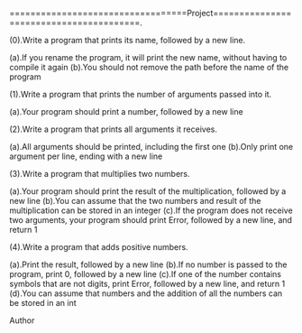 ==================================Project========================================.

(0).Write a program that prints its name, followed by a new line.

  (a).If you rename the program, it will print the new name, without having to compile it again
  (b).You should not remove the path before the name of the program

(1).Write a program that prints the number of arguments passed into it.

  (a).Your program should print a number, followed by a new line

(2).Write a program that prints all arguments it receives.

  (a).All arguments should be printed, including the first one
  (b).Only print one argument per line, ending with a new line

(3).Write a program that multiplies two numbers.

  (a).Your program should print the result of the multiplication, followed by a new line
  (b).You can assume that the two numbers and result of the multiplication can be stored in an integer
  (c).If the program does not receive two arguments, your program should print Error, followed by a new line, and return 1

(4).Write a program that adds positive numbers.

 (a).Print the result, followed by a new line
 (b).If no number is passed to the program, print 0, followed by a new line
 (c).If one of the number contains symbols that are not digits, print Error, followed by a new line, and return 1
 (d).You can assume that numbers and the addition of all the numbers can be stored in an int

Author

